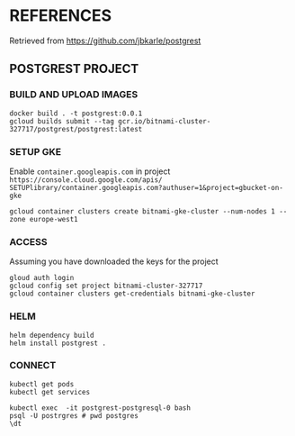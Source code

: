 # REFERENCES

Retrieved from https://github.com/jbkarle/postgrest

## POSTGREST PROJECT


### BUILD AND UPLOAD IMAGES

```
docker build . -t postgrest:0.0.1
gcloud builds submit --tag gcr.io/bitnami-cluster-327717/postgrest/postgrest:latest
```

### SETUP GKE 

Enable `container.googleapis.com` in project `https://console.cloud.google.com/apis/ SETUPlibrary/container.googleapis.com?authuser=1&project=gbucket-on-gke`

```
gcloud container clusters create bitnami-gke-cluster --num-nodes 1 --zone europe-west1
```

### ACCESS

Assuming you have downloaded the keys for the project

```
gloud auth login
gcloud config set project bitnami-cluster-327717
gcloud container clusters get-credentials bitnami-gke-cluster

```


### HELM

```
helm dependency build
helm install postgrest . 
```

### CONNECT

```
kubectl get pods
kubectl get services
```

```
kubectl exec  -it postgrest-postgresql-0 bash
psql -U postrgres # pwd postgres
\dt
```


